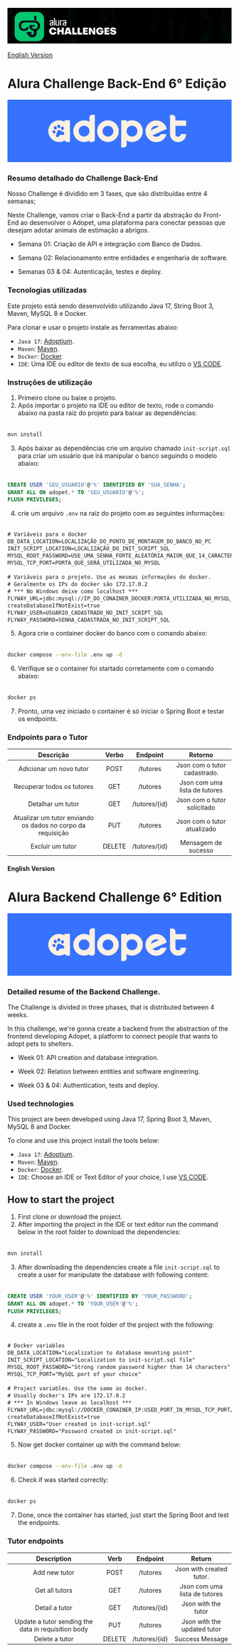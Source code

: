 ![Alura Challenges](https://github.com/blandygbc/adopet/blob/master/alura_challenges.jpeg?raw=true)

[English Version](#english-version)

# Alura Challenge Back-End 6° Edição

![Adopet Logo](https://github.com/blandygbc/adopet/blob/master/Adopet_logo.png?raw=true)

### Resumo detalhado do Challenge Back-End

Nosso Challenge é dividido em 3 fases, que são distribuídas entre 4 semanas;

Neste Challenge, vamos criar o Back-End a partir da abstração do Front-End ao desenvolver o Adopet, uma plataforma para conectar pessoas que desejam 
adotar animais de estimação a abrigos.

- Semana 01: Criação de API e integração com Banco de Dados.

- Semana 02: Relacionamento entre entidades e engenharia de software.

- Semanas 03 & 04: Autenticação, testes e deploy.

### Tecnologias utilizadas

Este projeto está sendo desenvolvido utilizando Java 17, String Boot 3, Maven, MySQL 8 e Docker.

Para clonar e usar o projeto instale as ferramentas abaixo:

- `Java 17`: [Adoptium](https://adoptium.net/temurin/releases/).
- `Maven`: [Maven](https://maven.apache.org/download.cgi?.).
- `Docker`: [Docker](https://www.docker.com/).
- `IDE`: Uma IDE ou editor de texto de sua escolha, eu utilizo o [VS CODE](https://code.visualstudio.com/Download).

### Instruções de utilização

1. Primeiro clone ou baixe o projeto.
2. Após importar o projeto na IDE ou editor de texto, rode o comando abaixo na pasta raíz do projeto para baixar as dependências:

```bash

mvn install

```

3. Após baixar as dependências crie um arquivo chamado `init-script.sql` para criar um usuário que irá manipular o banco seguindo o modelo abaixo:

```SQL

CREATE USER 'SEU_USUARIO'@'%' IDENTIFIED BY 'SUA_SENHA';
GRANT ALL ON adopet.* TO 'SEU_USUARIO'@'%';
FLUSH PRIVILEGES;

```

4.  crie um arquivo `.env` na raíz do projeto com as seguintes informações:

```ENV

# Variáveis para o docker
DB_DATA_LOCATION=LOCALIZAÇÃO_DO_PONTO_DE_MONTAGEM_DO_BANCO_NO_PC
INIT_SCRIPT_LOCATION=LOCALIZAÇÃO_DO_INIT_SCRIPT_SQL
MYSQL_ROOT_PASSWORD=USE_UMA_SENHA_FORTE_ALEATÓRIA_MAIOR_QUE_14_CARACTERES
MYSQL_TCP_PORT=PORTA_QUE_SERÁ_UTILIZADA_NO_MYSQL

# Variáveis para o projeto. Use as mesmas informações do docker.
# Geralmente os IPs do docker são 172.17.0.2
# *** No Windows deixe como localhost ***
FLYWAY_URL=jdbc:mysql://IP_DO_CONAINER_DOCKER:PORTA_UTILIZADA_NO_MYSQL_TCP_PORT/adopet?createDatabaseIfNotExist=true
FLYWAY_USER=USUARIO_CADASTRADO_NO_INIT_SCRIPT_SQL
FLYWAY_PASSWORD=SENHA_CADASTRADA_NO_INIT_SCRIPT_SQL

```

5. Agora crie o container docker do banco com o comando abaixo:
```BASH

docker compose --env-file .env up -d

```

6. Verifique se o container foi startado corretamente com o comando abaixo:
```BASH

docker ps

```
7. Pronto, uma vez iniciado o container é só iniciar o Spring Boot e testar os endpoints.

### Endpoints para o Tutor

|                         **Descrição**                        | **Verbo** |  **Endpoint** |          **Retorno**          |
|:------------------------------------------------------------:|:---------:|:-------------:|:-----------------------------:|
| Adicionar um novo tutor                                      | POST      | /tutores      | Json com o tutor cadastrado.  |
| Recuperar todos os tutores                                   | GET       | /tutores      | Json com uma lista de tutores |
| Detalhar um tutor                                            | GET       | /tutores/{id} | Json com o tutor solicitado   |
| Atualizar um tutor enviando  os dados no corpo da requisição | PUT       | /tutores      | Json com o tutor atualizado   |
| Excluir um tutor                                             | DELETE    | /tutores/{id} | Mensagem de sucesso           |

#### English Version

# Alura Backend Challenge 6° Edition

![Adopet Logo](https://github.com/blandygbc/adopet/blob/master/Adopet_logo.png?raw=true)

### Detailed resume of the Backend Challenge.

The Challenge is divided in three phases, that is distributed between 4 weeks.

In this challenge, we're gonna create a backend from the abstraction of the frontend developing Adopet, a platform to connect people that wants to adopt pets to shelters.

- Week 01: API creation and database integration.

- Week 02: Relation between entities and software engineering.

- Week 03 & 04: Authentication, tests and deploy.

### Used technologies

This project are been developed using Java 17, Spring Boot 3, Maven, MySQL 8 and Docker.

To clone and use this project install the tools below:

- `Java 17`: [Adoptium](https://adoptium.net/temurin/releases/).
- `Maven`: [Maven](https://maven.apache.org/download.cgi?.).
- `Docker`: [Docker](https://www.docker.com/).
- `IDE`: Choose an IDE or Text Editor of your choice, I use [VS CODE](https://code.visualstudio.com/Download).

## How to start the project

1. First clone or download the project.
2. After importing the project in the IDE or text editor run the command below in the root folder to download the dependencies:

```bash

mvn install

```

3. After downloading the dependencies create a file `init-script.sql` to create a user for manipulate the database with following content:

```SQL

CREATE USER 'YOUR_USER'@'%' IDENTIFIED BY 'YOUR_PASSWORD';
GRANT ALL ON adopet.* TO 'YOUR_USER'@'%';
FLUSH PRIVILEGES;

```

4. create a `.env` file in the root folder of the project with the following:

```ENV

# Docker variables
DB_DATA_LOCATION="Localization to database mounting point"
INIT_SCRIPT_LOCATION="Localization to init-script.sql file"
MYSQL_ROOT_PASSWORD="Strong random password higher than 14 characters"
MYSQL_TCP_PORT="MySQL port of your choice"

# Project variables. Use the same as docker.
# Usually docker's IPs are 172.17.0.2
# *** In Windows leave as localhost ***
FLYWAY_URL=jdbc:mysql://DOCKER_CONAINER_IP:USED_PORT_IN_MYSQL_TCP_PORT/adopet?createDatabaseIfNotExist=true
FLYWAY_USER="User created in init-script.sql"
FLYWAY_PASSWORD="Password created in init-script.sql"

```

5. Now get docker container up with the command below:
```BASH

docker compose --env-file .env up -d

```

6. Check if was started correctly:
```BASH

docker ps

```

7. Done, once the container has started, just start the Spring Boot and test the endpoints.

### Tutor endpoints

|                         **Description**                      | **Verb**  |  **Endpoint** |           **Return**          |
|:------------------------------------------------------------:|:---------:|:-------------:|:-----------------------------:|
| Add new tutor                                                | POST      | /tutores      | Json with created tutor.      |
| Get all tutors                                               | GET       | /tutores      | Json com uma lista de tutores |
| Detail a tutor                                               | GET       | /tutores/{id} | Json with the tutor           |
| Update a tutor sending the data in requisition body          | PUT       | /tutores      | Json with the updated tutor   |
| Delete a tutor                                               | DELETE    | /tutores/{id} | Success Message               |
